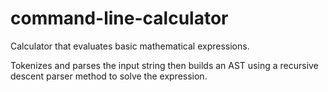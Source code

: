 # command-line-calculator
Calculator that evaluates basic mathematical expressions.

Tokenizes and parses the input string then builds an AST using a recursive descent parser method to solve the expression.
